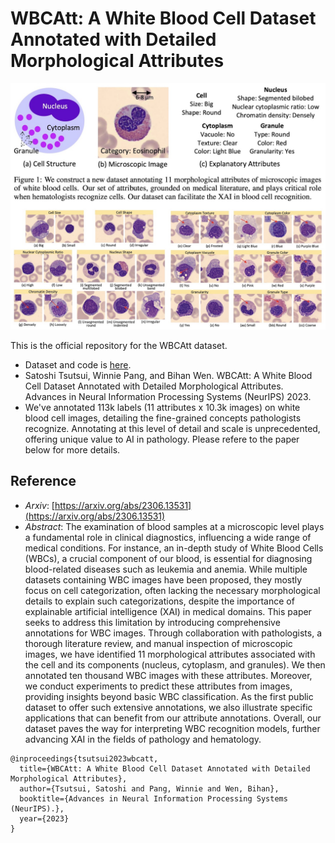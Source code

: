 # WBCAtt: A White Blood Cell Dataset Annotated with Detailed Morphological Attributes
![Overview](overview.jpg)  

This is the official repository for the WBCAtt dataset.
- Dataset and code is [here](./submission/). 
-  Satoshi Tsutsui, Winnie Pang, and Bihan Wen. WBCAtt: A White Blood Cell Dataset Annotated with Detailed Morphological Attributes.  Advances in Neural Information Processing Systems (NeurIPS) 2023.
- We've annotated 113k labels (11 attributes x 10.3k images) on white blood cell images, detailing the fine-grained concepts pathologists recognize. Annotating at this level of detail and scale is unprecedented, offering unique value to AI in pathology. Please refere to the paper below for more details. 

## Reference
- *Arxiv*: [https://arxiv.org/abs/2306.13531](https://arxiv.org/abs/2306.13531)
- *Abstract*: The examination of blood samples at a microscopic level plays a fundamental role in clinical diagnostics, influencing a wide range of medical conditions. For instance, an in-depth study of White Blood Cells (WBCs), a crucial component of our blood, is essential for diagnosing blood-related diseases such as leukemia and anemia. While multiple datasets containing WBC images have been proposed, they mostly focus on cell categorization, often lacking the necessary morphological details to explain such categorizations, despite the importance of explainable artificial intelligence (XAI) in medical domains. This paper seeks to address this limitation by introducing comprehensive annotations for WBC images. Through collaboration with pathologists, a thorough literature review, and manual inspection of microscopic images, we have identified 11 morphological attributes associated with the cell and its components (nucleus, cytoplasm, and granules). We then annotated ten thousand WBC images with these attributes. Moreover, we conduct experiments to predict these attributes from images, providing insights beyond basic WBC classification. As the first public dataset to offer such extensive annotations, we also illustrate specific applications that can benefit from our attribute annotations. Overall, our dataset paves the way for interpreting WBC recognition models, further advancing XAI in the fields of pathology and hematology.
```
@inproceedings{tsutsui2023wbcatt,
  title={WBCAtt: A White Blood Cell Dataset Annotated with Detailed Morphological Attributes},
  author={Tsutsui, Satoshi and Pang, Winnie and Wen, Bihan},
  booktitle={Advances in Neural Information Processing Systems (NeurIPS).},
  year={2023}
}
```
